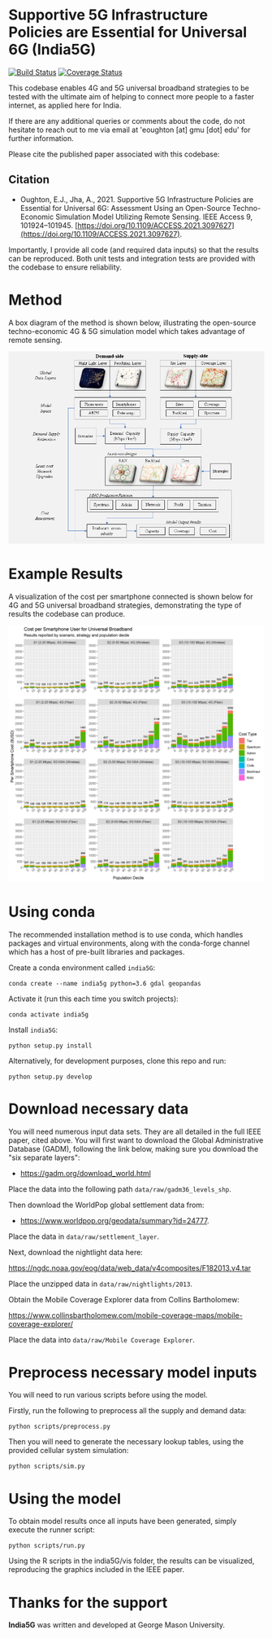 Supportive 5G Infrastructure Policies are Essential for Universal 6G (India5G)
====
[![Build Status](https://travis-ci.com/edwardoughton/india5g.svg?branch=master)](https://travis-ci.com/edwardoughton/india5g)
[![Coverage Status](https://coveralls.io/repos/github/edwardoughton/India5G/badge.svg)](https://coveralls.io/github/edwardoughton/India5G?branch=master)

This codebase enables 4G and 5G universal broadband strategies to be tested with the ultimate aim of helping to connect more people to a faster internet, as applied here for India.

If there are any additional queries or comments about the code, do not hesitate to reach out to me via email at 'eoughton [at] gmu [dot] edu' for further information.

Please cite the published paper associated with this codebase:

Citation
---------

- Oughton, E.J., Jha, A., 2021. Supportive 5G Infrastructure Policies are Essential for Universal 6G: Assessment Using an Open-Source Techno-Economic Simulation Model Utilizing Remote Sensing. IEEE Access 9, 101924–101945. [https://doi.org/10.1109/ACCESS.2021.3097627](https://doi.org/10.1109/ACCESS.2021.3097627).

Importantly, I provide all code (and required data inputs) so that the results can be reproduced. Both unit tests and integration tests are provided with the codebase to ensure reliability.

Method
======
A box diagram of the method is shown below, illustrating the open-source techno-economic 4G & 5G simulation model which takes advantage of remote sensing.

<p align="center">
  <img src="/figures/method.png" />
</p>

Example Results
===============
A visualization of the cost per smartphone connected is shown below for 4G and 5G universal broadband strategies, demonstrating the type of results the codebase can produce.
<p align="center">
  <img src="/figures/results.png" />
</p>

Using conda
==========

The recommended installation method is to use conda, which handles packages and virtual
environments, along with the conda-forge channel which has a host of pre-built libraries and packages.

Create a conda environment called `india5G`:

    conda create --name india5g python=3.6 gdal geopandas

Activate it (run this each time you switch projects):

    conda activate india5g

Install `india5G`:

    python setup.py install

Alternatively, for development purposes, clone this repo and run:

    python setup.py develop


Download necessary data
=======================

You will need numerous input data sets. They are all detailed in the full IEEE paper,
cited above. You will first want to download the Global Administrative Database (GADM), following the link below, making sure you download the "six separate layers":

- https://gadm.org/download_world.html

Place the data into the following path `data/raw/gadm36_levels_shp`.

Then download the WorldPop global settlement data from:

- https://www.worldpop.org/geodata/summary?id=24777.

Place the data in `data/raw/settlement_layer`.

Next, download the nightlight data here:

https://ngdc.noaa.gov/eog/data/web_data/v4composites/F182013.v4.tar

Place the unzipped data in `data/raw/nightlights/2013`.

Obtain the Mobile Coverage Explorer data from Collins Bartholomew:

https://www.collinsbartholomew.com/mobile-coverage-maps/mobile-coverage-explorer/

Place the data into `data/raw/Mobile Coverage Explorer`.

Preprocess necessary model inputs
=================================

You will need to run various scripts before using the model.

Firstly, run the following to preprocess all the supply and demand data:

    python scripts/preprocess.py

Then you will need to generate the necessary lookup tables, using the provided
cellular system simulation:

    python scripts/sim.py


Using the model
===============

To obtain model results once all inputs have been generated, simply execute the runner script:

    python scripts/run.py

Using the R scripts in the india5G/vis folder, the results can be visualized,
reproducing the graphics included in the IEEE paper.


Thanks for the support
======================

**India5G** was written and developed at George Mason University.
